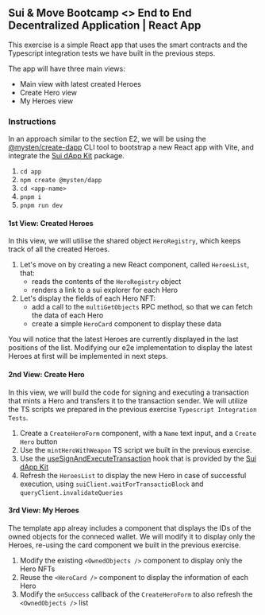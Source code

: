 ## Sui & Move Bootcamp <> End to End Decentralized Application | React App

This exercise is a simple React app that uses the smart contracts and the Typescript integration tests we have built in the previous steps.

The app will have three main views:

- Main view with latest created Heroes
- Create Hero view
- My Heroes view

### Instructions

In an approach similar to the section E2, we will be using the [@mysten/create-dapp](https://sdk.mystenlabs.com/dapp-kit/create-dapp) CLI tool to bootstrap a new React app with Vite, and integrate the [Sui dApp Kit](https://sdk.mystenlabs.com/dapp-kit) package.

1. `cd app`
2. `npm create @mysten/dapp`
3. `cd <app-name>`
4. `pnpm i`
5. `pnpm run dev`

#### 1st View: Created Heroes

In this view, we will utilise the shared object `HeroRegistry`, which keeps track of all the created Heroes.

1. Let's move on by creating a new React component, called `HeroesList`, that:
   - reads the contents of the `HeroRegistry` object
   - renders a link to a sui explorer for each Hero
2. Let's display the fields of each Hero NFT:
   - add a call to the `multiGetObjects` RPC method, so that we can fetch the data of each Hero
   - create a simple `HeroCard` component to display these data

You will notice that the latest Heroes are currently displayed in the last positions of the list. Modifying our e2e implementation to display the latest Heroes at first will be implemented in next steps.

#### 2nd View: Create Hero

In this view, we will build the code for signing and executing a transaction that mints a Hero and transfers it to the transaction sender. We will utilize the TS scripts we prepared in the previous exercise `Typescript Integration Tests`.

1. Create a `CreateHeroForm` component, with a `Name` text input, and a `Create Hero` button
2. Use the `mintHeroWithWeapon` TS script we built in the previous exercise.
3. Use the [useSignAndExecuteTransaction](https://sdk.mystenlabs.com/dapp-kit/wallet-hooks/useSignAndExecuteTransaction) hook that is provided by the [Sui dApp Kit](https://sdk.mystenlabs.com/dapp-kit)
4. Refresh the `HeroesList` to display the new Hero in case of successful execution, using `suiClient.waitForTransactioBlock` and `queryClient.invalidateQueries`

#### 3rd View: My Heroes

The template app alreay includes a component that displays the IDs of the owned objects for the conneced wallet. We will modify it to display only the Heroes, re-using the card component we built in the previous exercise.

1. Modify the existing `<OwnedObjects />` component to display only the Hero NFTs
2. Reuse the `<HeroCard />` component to display the information of each Hero
3. Modify the `onSuccess` callback of the `CreateHeroForm` to also refresh the `<OwnedObjects />` list
